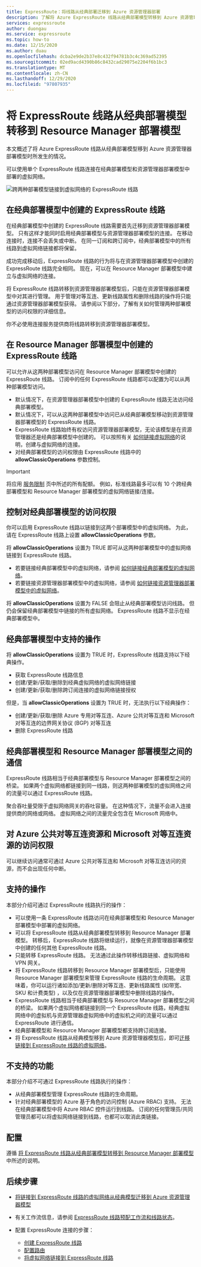 ```yaml
---
title: ExpressRoute：将线路从经典部署迁移到 Azure 资源管理器部署
description: 了解将 Azure ExpressRoute 线路从经典部署模型转移到 Azure 资源管理器部署模型时所发生的情况。
services: expressroute
author: duongau
ms.service: expressroute
ms.topic: how-to
ms.date: 12/15/2020
ms.author: duau
ms.openlocfilehash: dcba2e9de2b37e8c432f94781b3c4c369ad52395
ms.sourcegitcommit: 02ed9acd4390b86c8432cad29075e2204f6b1bc3
ms.translationtype: MT
ms.contentlocale: zh-CN
ms.lasthandoff: 12/29/2020
ms.locfileid: "97807935"
---
```

# <a name="moving-expressroute-circuits-from-the-classic-to-the-resource-manager-deployment-model"></a>将 ExpressRoute 线路从经典部署模型转移到 Resource Manager 部署模型
本文概述了将 Azure ExpressRoute 线路从经典部署模型移到 Azure 资源管理器部署模型时所发生的情况。

可以使用单个 ExpressRoute 线路连接在经典部署模型和资源管理器部署模型中部署的虚拟网络。

![跨两种部署模型链接到虚拟网络的 ExpressRoute 线路](./media/expressroute-move/expressroute-move-1.png)

## <a name="expressroute-circuits-that-are-created-in-the-classic-deployment-model"></a>在经典部署模型中创建的 ExpressRoute 线路
在经典部署模型中创建的 ExpressRoute 线路需要首先迁移到资源管理器部署模型。 只有这样才能同时启用经典部署模型与资源管理器部署模型的连接。 在移动连接时，连接不会丢失或中断。 在同一订阅和跨订阅中，经典部署模型中的所有线路到虚拟网络链接都将保留。

成功完成移动后，ExpressRoute 线路的行为将与在资源管理器部署模型中创建的 ExpressRoute 线路完全相同。 现在，可以在 Resource Manager 部署模型中建立与虚拟网络的连接。

将 ExpressRoute 线路转移到资源管理器部署模型后，只能在资源管理器部署模型中对其进行管理。 用于管理对等互连、更新线路属性和删除线路的操作将只能通过资源管理器部署模型获得。 请参阅以下部分，了解有关如何管理两种部署模型的访问权限的详细信息。

你不必使用连接服务提供商将线路转移到资源管理器部署模型。

## <a name="expressroute-circuits-that-are-created-in-the-resource-manager-deployment-model"></a>在 Resource Manager 部署模型中创建的 ExpressRoute 线路
可以允许从这两种部署模型访问在 Resource Manager 部署模型中创建的 ExpressRoute 线路。 订阅中的任何 ExpressRoute 线路都可以配置为可以从两种部署模型访问。

* 默认情况下，在资源管理器部署模型中创建的 ExpressRoute 线路无法访问经典部署模型。
* 默认情况下，可以从这两种部署模型中访问已从经典部署模型移动到资源管理器部署模型的 ExpressRoute 线路。
* ExpressRoute 线路始终有权访问资源管理器部署模型，无论该模型是在资源管理器还是经典部署模型中创建的。 可以按照有关 [如何链接虚拟网络](expressroute-howto-linkvnet-arm.md)的说明，创建与虚拟网络的连接。
* 对经典部署模型的访问权限由 ExpressRoute 线路中的 **allowClassicOperations** 参数控制。

> [!IMPORTANT]
> 将应用 [服务限制](../azure-resource-manager/management/azure-subscription-service-limits.md) 页中所述的所有配额。 例如，标准线路最多可以有 10 个跨经典部署模型和 Resource Manager 部署模型的虚拟网络链接/连接。
> 
> 

## <a name="controlling-access-to-the-classic-deployment-model"></a>控制对经典部署模型的访问权限
你可以启用 ExpressRoute 线路以链接到这两个部署模型中的虚拟网络。 为此，请在 ExpressRoute 线路上设置 **allowClassicOperations** 参数。

将 **allowClassicOperations** 设置为 TRUE 即可从这两种部署模型中的虚拟网络链接到 ExpressRoute 线路。 
* 若要链接经典部署模型中的虚拟网络，请参阅 [如何链接经典部署模型的虚拟网络](expressroute-howto-linkvnet-classic.md)。
* 若要链接资源管理器部署模型中的虚拟网络，请参阅 [如何链接资源管理器部署模型中的虚拟网络](expressroute-howto-linkvnet-arm.md)。

将 **allowClassicOperations** 设置为 FALSE 会阻止从经典部署模型访问线路。 但仍会保留经典部署模型中链接的所有虚拟网络。 ExpressRoute 线路不显示在经典部署模型中。

## <a name="supported-operations-in-the-classic-deployment-model"></a>经典部署模型中支持的操作
将 **allowClassicOperations** 设置为 TRUE 时，ExpressRoute 线路支持以下经典操作。

* 获取 ExpressRoute 线路信息
* 创建/更新/获取/删除到经典虚拟网络的虚拟网络链接
* 创建/更新/获取/删除跨订阅连接的虚拟网络链接授权

但是，当 **allowClassicOperations** 设置为 TRUE 时，无法执行以下经典操作：

* 创建/更新/获取/删除 Azure 专用对等互连、Azure 公共对等互连和 Microsoft 对等互连的边界网关协议 (BGP) 对等互连
* 删除 ExpressRoute 线路

## <a name="communication-between-the-classic-and-the-resource-manager-deployment-models"></a>经典部署模型和 Resource Manager 部署模型之间的通信
ExpressRoute 线路相当于经典部署模型与 Resource Manager 部署模型之间的桥梁。 如果两个虚拟网络都链接到同一线路，则这两种部署模型的虚拟网络之间的流量可以通过 ExpressRoute 线路。

聚合吞吐量受限于虚拟网络网关的吞吐容量。 在这种情况下，流量不会进入连接提供商的网络或网络。 虚拟网络之间的流量完全包含在 Microsoft 网络中。

## <a name="access-to-azure-public-and-microsoft-peering-resources"></a>对 Azure 公共对等互连资源和 Microsoft 对等互连资源的访问权限
可以继续访问通常可通过 Azure 公共对等互连和 Microsoft 对等互连访问的资源，而不会出现任何中断。  

## <a name="whats-supported"></a>支持的操作
本部分介绍可通过 ExpressRoute 线路执行的操作：

* 可以使用一条 ExpressRoute 线路访问在经典部署模型和 Resource Manager 部署模型中部署的虚拟网络。
* 可以将 ExpressRoute 线路从经典部署模型转移到 Resource Manager 部署模型。 转移后，ExpressRoute 线路将继续运行，就像在资源管理器部署模型中创建的任何其他 ExpressRoute 线路。
* 只能转移 ExpressRoute 线路。 无法通过此操作转移线路链接、虚拟网络和 VPN 网关。
* 将 ExpressRoute 线路转移到 Resource Manager 部署模型后，只能使用 Resource Manager 部署模型来管理 ExpressRoute 线路的生命周期。 这意味着，你可以运行诸如添加/更新/删除对等互连、更新线路属性 (如带宽、SKU 和计费类型) ，以及仅在资源管理器部署模型中删除线路的操作。
* ExpressRoute 线路相当于经典部署模型与 Resource Manager 部署模型之间的桥梁。 如果两个虚拟网络都链接到同一个 ExpressRoute 线路，经典虚拟网络中的虚拟机与资源管理器虚拟网络中的虚拟机之间的流量可以通过 ExpressRoute 进行通信。
* 经典部署模型和 Resource Manager 部署模型都支持跨订阅连接。
* 将 ExpressRoute 线路从经典模型移到 Azure 资源管理器模型后，即可[迁移链接到 ExpressRoute 线路的虚拟网络](expressroute-migration-classic-resource-manager.md)。

## <a name="whats-not-supported"></a>不支持的功能
本部分介绍不可通过 ExpressRoute 线路执行的操作：

* 从经典部署模型管理 ExpressRoute 线路的生命周期。
* 针对经典部署模型的 Azure 基于角色的访问控制 (Azure RBAC) 支持。 无法在经典部署模型中将 Azure RBAC 控件运行到线路。 订阅的任何管理员/共同管理员都可以将虚拟网络链接到线路，也都可以取消此类链接。

## <a name="configuration"></a>配置
遵循 [将 ExpressRoute 线路从经典部署模型转移到 Resource Manager 部署模型](expressroute-howto-move-arm.md)中所述的说明。

## <a name="next-steps"></a>后续步骤
* [将链接到 ExpressRoute 线路的虚拟网络从经典模型迁移到 Azure 资源管理器模型](expressroute-migration-classic-resource-manager.md)
* 有关工作流信息，请参阅 [ExpressRoute 线路预配工作流和线路状态](expressroute-workflows.md)。
* 配置 ExpressRoute 连接的步骤：
  
  * [创建 ExpressRoute 线路](expressroute-howto-circuit-arm.md)
  * [配置路由](expressroute-howto-routing-arm.md)
  * [将虚拟网络链接到 ExpressRoute 线路](expressroute-howto-linkvnet-arm.md)

